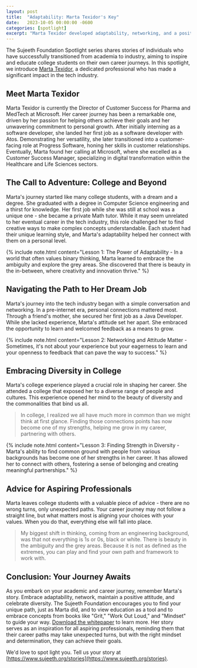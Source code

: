 ```yaml
---
layout: post
title:  "Adaptability: Marta Texidor's Key"
date:   2023-10-05 00:00:00 -0600
categories: [spotlight]
excerpt: "Marta Texidor developed adaptability, networking, and a positive attitude to go from software developer to Director of Customer Success at Microsoft. Discover practical tips for students on embracing diversity, finding common ground, and navigating their career paths effectively."
---
```

The Sujeeth Foundation Spotlight series shares stories of individuals who have successfully transitioned from academia to industry, aiming to inspire and educate college students on their own career journeys. In this spotlight, we introduce [Marta Texidor](https://www.linkedin.com/in/martatexidor/), a dedicated professional who has made a significant impact in the tech industry.

## Meet Marta Texidor
Marta Texidor is currently the Director of Customer Success for Pharma and MedTech at Microsoft. Her career journey has been a remarkable one, driven by her passion for helping others achieve their goals and her unwavering commitment to personal growth. After initially interning as a software developer, she landed her first job as a software developer with Atos. Demonstrating her versatility, she later transitioned into a customer-facing role at Progress Software, honing her skills in customer relationships. Eventually, Marta found her calling at Microsoft, where she excelled as a Customer Success Manager, specializing in digital transformation within the Healthcare and Life Sciences sectors.

## The Call to Adventure: College and Beyond
Marta's journey started like many college students, with a dream and a degree. She graduated with a degree in Computer Science engineering and a thirst for knowledge. Her first job while she was still at school was a unique one - she became a private Math tutor. While it may seem unrelated to her eventual career in the tech industry, this role challenged her to find creative ways to make complex concepts understandable. Each student had their unique learning style, and Marta's adaptability helped her connect with them on a personal level. 

{% include note.html content="Lesson 1: The Power of Adaptability - In a world that often values binary thinking, Marta learned to embrace the ambiguity and explore the grey areas. She discovered that there is beauty in the in-between, where creativity and innovation thrive." %}

## Navigating the Path to Her Dream Job
Marta's journey into the tech industry began with a simple conversation and networking. In a pre-internet era, personal connections mattered most. Through a friend's mother, she secured her first job as a Java Developer. While she lacked experience, Marta's attitude set her apart. She embraced the opportunity to learn and welcomed feedback as a means to grow.

{% include note.html content="Lesson 2: Networking and Attitude Matter - Sometimes, it's not about your experience but your eagerness to learn and your openness to feedback that can pave the way to success." %}

## Embracing Diversity in College
Marta's college experience played a crucial role in shaping her career. She attended a college that exposed her to a diverse range of people and cultures. This experience opened her mind to the beauty of diversity and the commonalities that bind us all.

> In college, I realized we all have much more in common than we might think at first glance. Finding those connections points has now become one of my strengths, helping me grow in my career, partnering with others.

{% include note.html content="Lesson 3: Finding Strength in Diversity - Marta's ability to find common ground with people from various backgrounds has become one of her strengths in her career. It has allowed her to connect with others, fostering a sense of belonging and creating meaningful partnerships." %}

## Advice for Aspiring Professionals
Marta leaves college students with a valuable piece of advice - there are no wrong turns, only unexpected paths. Your career journey may not follow a straight line, but what matters most is aligning your choices with your values. When you do that, everything else will fall into place.

> My biggest shift in thinking, coming from an engineering background, was that not everything is 1s or 0s, black or white. There is beauty in the ambiguity and the grey areas. Because it is not as defined as the extremes, you can play and find your own path and framework to work with.

## Conclusion: Your Journey Awaits
As you embark on your academic and career journey, remember Marta's story. Embrace adaptability, network, maintain a positive attitude, and celebrate diversity. The Sujeeth Foundation encourages you to find your unique path, just as Marta did, and to view education as a tool and to embrace concepts from books like "Grit," "Work Out Loud," and "Mindset" to guide your way. [Download the whitepaper](https://portal.sujeeth.org/#whitepaper) to learn more. Her story serves as an inspiration for all aspiring professionals, reminding them that their career paths may take unexpected turns, but with the right mindset and determination, they can achieve their goals.

We'd love to spot light you.  Tell us your story at [https://www.sujeeth.org/stories](https://www.sujeeth.org/stories).
